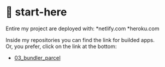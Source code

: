# :rocket: start-here
Entire my project are deployed with:
*netlify.com
*heroku.com

Inside my repositories you can find the link for builded apps.<br>
Or, you prefer, click on the link at the bottom:
  - [03_bundler_parcel](https://bundler-parcel.herokuapp.com/)

